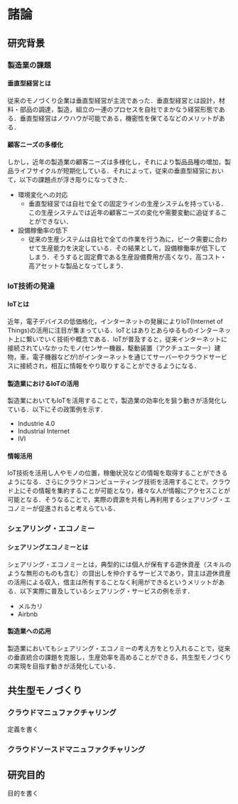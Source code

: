 # 諸論

## 研究背景

### 製造業の課題

#### 垂直型経営とは

従来のモノづくり企業は垂直型経営が主流であった．垂直型経営とは設計，材料・部品の調達，製造，組立の一連のプロセスを自社でまかなう経営形態である．垂直型経営はノウハウが可能である，機密性を保てるなどのメリットがある．

#### 顧客ニーズの多様化

しかし，近年の製造業の顧客ニーズは多様化し，それにより製品品種の増加，製品ライフサイクルが短期化している．それによって，従来の垂直型経営において，以下の課題点が浮き彫りになってきた．

+ 環境変化への対応
  + 垂直型経営では自社で全ての固定ラインの生産システムを持っている．この生産システムでは近年の顧客ニーズの変化や需要変動に追従することができない．
+ 設備稼働率の低下
  + 従来の生産システムは自社で全ての作業を行う為に，ピーク需要に合わせて生産能力を決定している．その結果として，設備稼働率が低下してしまう．そうすると固定費である生産設備費用が高くなり，高コスト・高アセットな製品となってしまう．

### IoT技術の発達

#### IoTとは

近年，電子デバイスの低価格化，インターネットの発展によりIoT(Internet of Things)の活用に注目が集まっている．IoTとはありとあらゆるものインターネット上に繋いでいく技術や概念である．IoTが普及すると，従来インターネットに接続されていなかったモノ(センサー機器，駆動装置（アクチュエーター）建物，車，電子機器などが)がインターネットを通じてサーバーやクラウドサービスに接続され，相互に情報をやり取りすることができるようになる．

#### 製造業におけるIoTの活用

製造業においてもIoTを活用することで，製造業の効率化を狙う動きが活発化している．以下にその政策例を示す．

+ Industrie 4.0
+ Industrial Internet
+ IVI

#### 情報活用

IoT技術を活用し人やモノの位置，稼働状況などの情報を取得することができるようになる．さらにクラウドコンピューティング技術を活用することで，クラウド上にその情報を集約することが可能となり，様々な人が情報にアクセスことが可能となる．そうなることで，実際の資源を共有し再利用するシェアリング・エコノミーが促進されると考えらている．

### シェアリング・エコノミー

#### シェアリングエコノミーとは

シェアリング・エコノミーとは，典型的には個人が保有する遊休資産（スキルのような無形のものも含む）の貸出しを仲介するサービスであり，貸主は遊休資産の活用による収入，借主は所有することなく利用ができるというメリットがある．以下実際に普及しているシェアリング・サービスの例を示す．

+ メルカリ
+ Airbnb

#### 製造業への応用

製造業においてもシェアリング・エコノミーの考え方をとり入れることで，従来の垂直統合の課題を克服し，生産効率を高めることができる，共生型モノづくりの実現を目指す動きが活発化している．

## 共生型モノづくり

### クラウドマニュファクチャリング

定義を書く

### クラウドソースドマニュファクチャリング

## 研究目的

目的を書く

